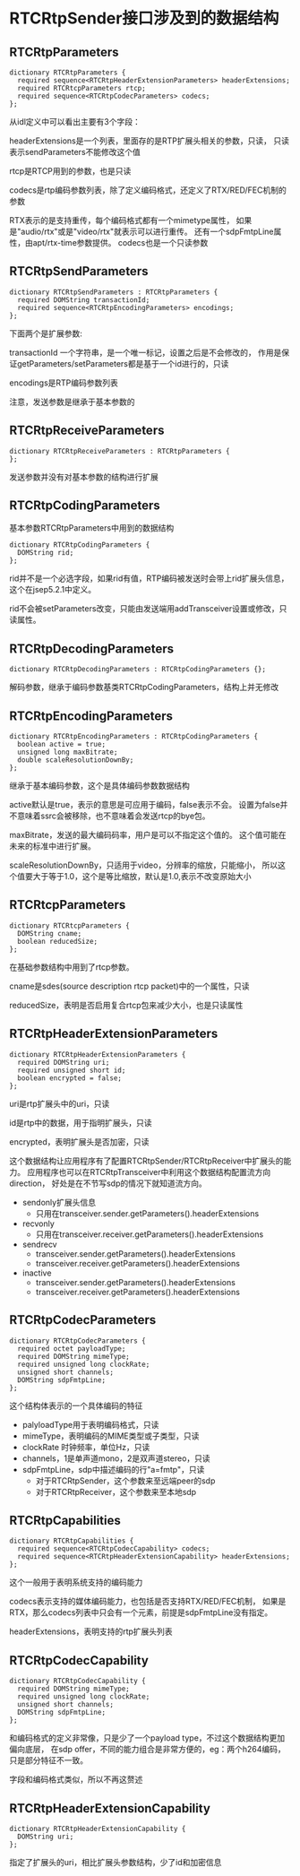 # RTCRtpSender接口涉及到的数据结构

## RTCRtpParameters

    dictionary RTCRtpParameters {
      required sequence<RTCRtpHeaderExtensionParameters> headerExtensions;
      required RTCRtcpParameters rtcp;
      required sequence<RTCRtpCodecParameters> codecs;
    };

从idl定义中可以看出主要有3个字段：

headerExtensions是一个列表，里面存的是RTP扩展头相关的参数，只读，
只读表示sendParameters不能修改这个值

rtcp是RTCP用到的参数，也是只读

codecs是rtp编码参数列表，除了定义编码格式，还定义了RTX/RED/FEC机制的参数

RTX表示的是支持重传，每个编码格式都有一个mimetype属性，
如果是"audio/rtx"或是"video/rtx"就表示可以进行重传。
还有一个sdpFmtpLine属性，由apt/rtx-time参数提供。
codecs也是一个只读参数

## RTCRtpSendParameters

    dictionary RTCRtpSendParameters : RTCRtpParameters {
      required DOMString transactionId;
      required sequence<RTCRtpEncodingParameters> encodings;
    };

下面两个是扩展参数:

transactionId 一个字符串，是一个唯一标记，设置之后是不会修改的，
作用是保证getParameters/setParameters都是基于一个id进行的，只读

encodings是RTP编码参数列表

注意，发送参数是继承于基本参数的

## RTCRtpReceiveParameters

    dictionary RTCRtpReceiveParameters : RTCRtpParameters {
    };

发送参数并没有对基本参数的结构进行扩展

## RTCRtpCodingParameters

基本参数RTCRtpParameters中用到的数据结构

    dictionary RTCRtpCodingParameters {
      DOMString rid;
    };

rid并不是一个必选字段，如果rid有值，RTP编码被发送时会带上rid扩展头信息，
这个在jsep5.2.1中定义。

rid不会被setParameters改变，只能由发送端用addTransceiver设置或修改，只读属性。

## RTCRtpDecodingParameters

    dictionary RTCRtpDecodingParameters : RTCRtpCodingParameters {};

解码参数，继承于编码参数基类RTCRtpCodingParameters，结构上并无修改

## RTCRtpEncodingParameters

    dictionary RTCRtpEncodingParameters : RTCRtpCodingParameters {
      boolean active = true;
      unsigned long maxBitrate;
      double scaleResolutionDownBy;
    };

继承于基本编码参数，这个是具体编码参数数据结构

active默认是true，表示的意思是可应用于编码，false表示不会。
设置为false并不意味着ssrc会被移除，也不意味着会发送rtcp的bye包。

maxBitrate，发送的最大编码码率，用户是可以不指定这个值的。
这个值可能在未来的标准中进行扩展。

scaleResolutionDownBy，只适用于video，分辨率的缩放，只能缩小，
所以这个值要大于等于1.0，这个是等比缩放，默认是1.0,表示不改变原始大小

## RTCRtcpParameters

    dictionary RTCRtcpParameters {
      DOMString cname;
      boolean reducedSize;
    };

在基础参数结构中用到了rtcp参数。

cname是sdes(source description rtcp packet)中的一个属性，只读

reducedSize，表明是否启用复合rtcp包来减少大小，也是只读属性

## RTCRtpHeaderExtensionParameters

    dictionary RTCRtpHeaderExtensionParameters {
      required DOMString uri;
      required unsigned short id;
      boolean encrypted = false;
    };

uri是rtp扩展头中的uri，只读

id是rtp中的数据，用于指明扩展头，只读

encrypted，表明扩展头是否加密，只读

这个数据结构让应用程序有了配置RTCRtpSender/RTCRtpReceiver中扩展头的能力。
应用程序也可以在RTCRtpTransceiver中利用这个数据结构配置流方向direction，
好处是在不节写sdp的情况下就知道流方向。

- sendonly扩展头信息
  - 只用在transceiver.sender.getParameters().headerExtensions
- recvonly
  - 只用在transceiver.receiver.getParameters().headerExtensions
- sendrecv
  - transceiver.sender.getParameters().headerExtensions
  - transceiver.receiver.getParameters().headerExtensions
- inactive
  - transceiver.sender.getParameters().headerExtensions
  - transceiver.receiver.getParameters().headerExtensions

## RTCRtpCodecParameters

    dictionary RTCRtpCodecParameters {
      required octet payloadType;
      required DOMString mimeType;
      required unsigned long clockRate;
      unsigned short channels;
      DOMString sdpFmtpLine;
    };

这个结构体表示的一个具体编码的特征

- palyloadType用于表明编码格式，只读
- mimeType，表明编码的MIME类型或子类型，只读
- clockRate 时钟频率，单位Hz，只读
- channels，1是单声道mono，2是双声道stereo，只读
- sdpFmtpLine，sdp中描述编码的行"a=fmtp"，只读
  - 对于RTCRtpSender，这个参数来至远端peer的sdp
  - 对于RTCRtpReceiver，这个参数来至本地sdp

## RTCRtpCapabilities

    dictionary RTCRtpCapabilities {
      required sequence<RTCRtpCodecCapability> codecs;
      required sequence<RTCRtpHeaderExtensionCapability> headerExtensions;
    };

这个一般用于表明系统支持的编码能力

codecs表示支持的媒体编码能力，也包括是否支持RTX/RED/FEC机制，
如果是RTX，那么codecs列表中只会有一个元素，前提是sdpFmtpLine没有指定。

headerExtensions，表明支持的rtp扩展头列表

## RTCRtpCodecCapability

    dictionary RTCRtpCodecCapability {
      required DOMString mimeType;
      required unsigned long clockRate;
      unsigned short channels;
      DOMString sdpFmtpLine;
    };

和编码格式的定义非常像，只是少了一个payload type，不过这个数据结构更加偏向底层，
在sdp offer，不同的能力组合是非常方便的，eg：两个h264编码，只是部分特征不一致。

字段和编码格式类似，所以不再这赘述

## RTCRtpHeaderExtensionCapability

    dictionary RTCRtpHeaderExtensionCapability {
      DOMString uri;
    };

指定了扩展头的uri，相比扩展头参数结构，少了id和加密信息
